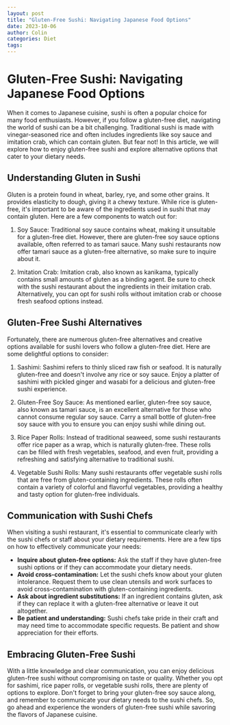 ```yaml
---
layout: post
title: "Gluten-Free Sushi: Navigating Japanese Food Options"
date: 2023-10-06
author: Colin
categories: Diet
tags: 
---
```


# Gluten-Free Sushi: Navigating Japanese Food Options

When it comes to Japanese cuisine, sushi is often a popular choice for many food enthusiasts. However, if you follow a gluten-free diet, navigating the world of sushi can be a bit challenging. Traditional sushi is made with vinegar-seasoned rice and often includes ingredients like soy sauce and imitation crab, which can contain gluten. But fear not! In this article, we will explore how to enjoy gluten-free sushi and explore alternative options that cater to your dietary needs.

## Understanding Gluten in Sushi

Gluten is a protein found in wheat, barley, rye, and some other grains. It provides elasticity to dough, giving it a chewy texture. While rice is gluten-free, it's important to be aware of the ingredients used in sushi that may contain gluten. Here are a few components to watch out for:

1. Soy Sauce: Traditional soy sauce contains wheat, making it unsuitable for a gluten-free diet. However, there are gluten-free soy sauce options available, often referred to as tamari sauce. Many sushi restaurants now offer tamari sauce as a gluten-free alternative, so make sure to inquire about it.

2. Imitation Crab: Imitation crab, also known as kanikama, typically contains small amounts of gluten as a binding agent. Be sure to check with the sushi restaurant about the ingredients in their imitation crab. Alternatively, you can opt for sushi rolls without imitation crab or choose fresh seafood options instead.

## Gluten-Free Sushi Alternatives

Fortunately, there are numerous gluten-free alternatives and creative options available for sushi lovers who follow a gluten-free diet. Here are some delightful options to consider:

1. Sashimi: Sashimi refers to thinly sliced raw fish or seafood. It is naturally gluten-free and doesn't involve any rice or soy sauce. Enjoy a platter of sashimi with pickled ginger and wasabi for a delicious and gluten-free sushi experience.

2. Gluten-Free Soy Sauce: As mentioned earlier, gluten-free soy sauce, also known as tamari sauce, is an excellent alternative for those who cannot consume regular soy sauce. Carry a small bottle of gluten-free soy sauce with you to ensure you can enjoy sushi while dining out.

3. Rice Paper Rolls: Instead of traditional seaweed, some sushi restaurants offer rice paper as a wrap, which is naturally gluten-free. These rolls can be filled with fresh vegetables, seafood, and even fruit, providing a refreshing and satisfying alternative to traditional sushi.

4. Vegetable Sushi Rolls: Many sushi restaurants offer vegetable sushi rolls that are free from gluten-containing ingredients. These rolls often contain a variety of colorful and flavorful vegetables, providing a healthy and tasty option for gluten-free individuals.

## Communication with Sushi Chefs

When visiting a sushi restaurant, it's essential to communicate clearly with the sushi chefs or staff about your dietary requirements. Here are a few tips on how to effectively communicate your needs:

- **Inquire about gluten-free options:** Ask the staff if they have gluten-free sushi options or if they can accommodate your dietary needs.
- **Avoid cross-contamination:** Let the sushi chefs know about your gluten intolerance. Request them to use clean utensils and work surfaces to avoid cross-contamination with gluten-containing ingredients.
- **Ask about ingredient substitutions:** If an ingredient contains gluten, ask if they can replace it with a gluten-free alternative or leave it out altogether.
- **Be patient and understanding:** Sushi chefs take pride in their craft and may need time to accommodate specific requests. Be patient and show appreciation for their efforts.

## Embracing Gluten-Free Sushi

With a little knowledge and clear communication, you can enjoy delicious gluten-free sushi without compromising on taste or quality. Whether you opt for sashimi, rice paper rolls, or vegetable sushi rolls, there are plenty of options to explore. Don't forget to bring your gluten-free soy sauce along, and remember to communicate your dietary needs to the sushi chefs. So, go ahead and experience the wonders of gluten-free sushi while savoring the flavors of Japanese cuisine.